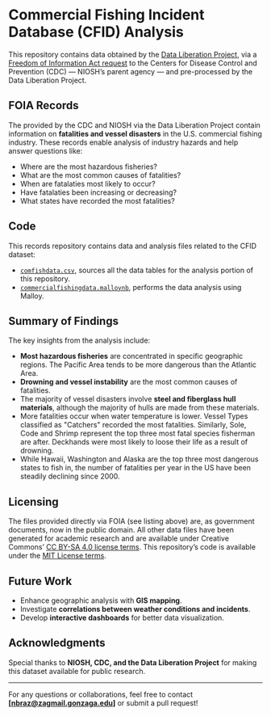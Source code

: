 # Commercial Fishing Incident Database (CFID) Analysis

This repository contains data obtained by the [Data Liberation Project](https://www.data-liberation-project.org/), via a [Freedom of Information Act request](https://www.data-liberation-project.org/) to the Centers for Disease Control and Prevention (CDC) — NIOSH’s parent agency — and pre-processed by the Data Liberation Project.

## FOIA Records

The  provided by the CDC and NIOSH via the Data Liberation Project contain information on **fatalities and vessel disasters** in the U.S. commercial fishing industry. These records enable analysis of industry hazards and help answer questions like:
- Where are the most hazardous fisheries?
- What are the most common causes of fatalities?
- When are fatalaties most likely to occur?
- Have fatalaties been increasing or decreasing?
- What states have recorded the most fatalities?


## Code

This records repository contains data and analysis files related to the CFID dataset:

- [`comfishdata.csv`](comfishdata.csv), sources all the data tables for the analysis portion of this repository.
- [`commercialfishingdata.malloynb`](commercialfishingdata.malloynb), performs the data analysis using Malloy.


## Summary of Findings

The key insights from the analysis include:
- **Most hazardous fisheries** are concentrated in specific geographic regions. The Pacific Area tends to be more dangerous than the Atlantic Area.
- **Drowning and vessel instability** are the most common causes of fatalities.
- The majority of vessel disasters involve **steel and fiberglass hull materials**, although the majority of hulls are made from these materials.
- More fatalities occur when water temperature is lower. Vessel Types classified as "Catchers" recorded the most fatalities. Similarly, Sole, Code and Shrimp represent the top three most fatal species fisherman are after. Deckhands were most likely to loose their life as a result of drowning. 
- While Hawaii, Washington and Alaska are the top three most dangerous states to fish in, the number of fatalities per year in the US have been steadily declining since 2000. 

## Licensing

The files provided directly via FOIA (see listing above) are, as government documents, now in the public domain. All other data files have been generated for academic research and are available under Creative Commons’ [CC BY-SA 4.0 license terms](https://creativecommons.org/licenses/by-sa/4.0/). This repository’s code is available under the [MIT License terms](https://opensource.org/license/mit/).  

## Future Work

- Enhance geographic analysis with **GIS mapping**.
- Investigate **correlations between weather conditions and incidents**.
- Develop **interactive dashboards** for better data visualization.

## Acknowledgments

Special thanks to **NIOSH, CDC, and the Data Liberation Project** for making this dataset available for public research.

---

For any questions or collaborations, feel free to contact **[nbraz@zagmail.gonzaga.edu]** or submit a pull request!
